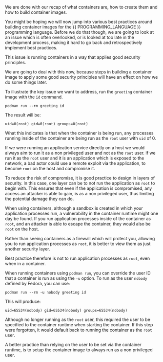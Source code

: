 We are done with our recap of what containers are, how to create them and how to build container images.

You might be hoping we will now jump into various best practices around building container images for the {{ PROGRAMMING_LANGUAGE }} programming language. Before we do that though, we are going to look at an issue which is often overlooked, or is looked at too late in the development process, making it hard to go back and retrospectively implement best practices.

This issue is running containers in a way that applies good security principles.

We are going to deal with this now, because steps in building a container image to apply some good security principles will have an effect on how we do some things later.

To illustrate the key issue we want to address, run the `greeting` container image with the `id` command.

```execute
podman run --rm greeting id
```

The result will be:

```
uid=0(root) gid=0(root) groups=0(root)
```

What this indicates is that when the container is being run, any processes running inside of the container are being run as the `root` user with `uid` of 0.

If we were running an application service directly on a host we would always aim to run it as a non privileged user and not as the `root` user. If we run it as the `root` user and it is an application which is exposed to the network, a bad actor could use a remote exploit via the application, to become `root` on the host and compromise it.

To reduce the risk of compromise, it is good practice to design in layers of security. In this case, one layer can be to not run the application as `root` to begin with. This ensures that even if the application is compromised, any access an attacker is able to gain, is as a non privileged user, thus limiting the potential damage they can do.

When using containers, although a sandbox is created in which your application processes run, a vulnerability in the container runtime might one day be found. If you run application processes inside of the container as `root`, and an attacker is able to escape the container, they would also be `root` on the host.

Rather than seeing containers as a firewall which will protect you, allowing you to run application processes as `root`, it is better to view them as just another security layer.

Best practice therefore is not to run application processes as `root`, even when in a container.

When running containers using `podman run`, you can override the user ID that a container is run as using the `-u` option. To run as the user `nobody` defined by Fedora, you can use:

```execute
podman run --rm -u nobody greeting id
```

This will produce:

```
uid=65534(nobody) gid=65534(nobody) groups=65534(nobody)
```

Although no longer running as the `root` user, this required the user to be specified to the container runtime when starting the container. If this step were forgotten, it would default back to running the container as the `root` user.

A better practice than relying on the user to be set via the container runtime, is to setup the container image to always run as a non privileged user.
